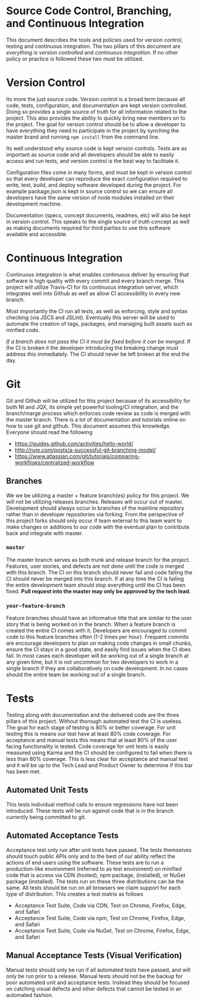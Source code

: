 # Source Code Control, Branching, and Continuous Integration
This document describes the tools and policies used for version control, testing and continuous integration. The two pillars of this document are *everything is version controlled* and *continuous integration*. If no other policy or practice is followed these two must be utilized. 

# Version Control
Its more the just source code. Version control is a broad term because all code, tests, configuration, and documentation are kept version controlled. Doing so provides a single source of truth for all information related to the project. This also provides the ability to quickly bring new members on to the project. The goal for version control should be to allow a developer to have everything they need to participate in the project by synching the master brand and running `npm install` from the command line. 

Its well understood why source code is kept version controls. Tests are as important as source code and all developers should be able to easily access and run tests, and version control is the best way to facilitate it. 

Configuration files come in many forms, and must be kept in version control so that every developer can reproduce the exact configuration required to write, test, build, and deploy software developed during the project. For example package.json is kept in source control so we can ensure all developers have the same version of node modules installed on their development machine.

Documentation (specs, concept documents, readmes, etc) will also be kept in version control. This speaks to the single source of truth concept as well as making documents required for third parties to use this software available and accessible. 

# Continuous Integration
Continuous integration is what enables continuous deliver by ensuring that software is high quality with every commit and every branch merge. This project will utilize Travis-CI for its continuous integration server, which integrates well into Github as well as allow CI accessibility in every new branch. 

Most importantly the CI run all tests, as well as enforcing, style and syntax checking (via JSCS and JSLint). Eventually this server will be used to automate the creation of tags, packages, and managing built assets such as minfied code. 

*If a branch does not pass the CI it must be fixed before it can be merged.* If the CI is broken it the developer introducing the breaking change must address this immediately. The CI should never be left broken at the end the day.

# Git
Git and Github will be utilized for this project because of its accessibility for both NI and JQX, its simple yet powerful tooling/CI integration, and the branch/marge process which enforces code review as code is merged with the master branch. There is a lot of documentation and tutorials online on how to use git and github. This document assumes this knowledge. Everyone should read the following

- https://guides.github.com/activities/hello-world/
- http://nvie.com/posts/a-successful-git-branching-model/
- https://www.atlassian.com/git/tutorials/comparing-workflows/centralized-workflow


## Branches
We we be utilizing a master + feature branch(es) policy for this project. We will not be utilizing releases branches. Releases will occur out of master. Development should always occur in branches of the mainline repository rather than in developer repositories via forking. From the perspective of this project forks should only occur if team external to this team want to make changes or additions to our code with the eventual plan to contribute back and integrate with master. 

### `master`
The master branch serves as both trunk and release branch for the project. Features, user stories, and defects are not *done* until the code is merged with this branch. The CI on this branch should never fail and code failing the CI should never be merged into this branch. If at any time the CI is failing the entire development team should stop everything until the CI has been fixed. __Pull request into the master may only be approved by the tech lead.__

### `your-feature-branch`
Feature branches should have an informative title that are similar to the user story that is being worked on in the branch. When a feature branch is created the entire CI comes with it. Developers are encouraged to commit code to this feature branches often (1-2 times per hour). Frequent commits are encourage developers to plan on making code changes in small chunks, ensure the CI stays in a good state, and easily find issues when the CI does fail. In most cases each developer will be working out of a single branch at any given time, but it is not uncommon for two developers to work in a single branch if they are collaboratively on code development. In no cases should the entire team be working out of a single branch. 

# Tests
Testing along with documentation and the delivered code are the three pillars of this project. Without thorough automated test the CI is useless. The goal for each stage of testing is 80% or better coverage. For unit testing this is means our test have at least 80% code coverage. For acceptance and manual tests this means that at least 80% of the user facing functionality is tested. Code coverage for unit tests is easily measured using Karma and the CI should be configured to fail when there is less than 80% coverage. This is less clear for acceptance and manual test and it will be up to the Tech Lead and Product Owner to determine if this bar has been met. 

## Automated Unit Tests
This tests individual method calls to ensure regressions have not been introduced. These tests will be run against code that is in the branch currently being committed to git. 

## Automated Acceptance Tests
Acceptance test only run after unit tests have passed. The tests themselves should touch public APIs only and to the best of our ability reflect the actions of end users using the software. These tests are to run a production-like environment (referred to as test enviroment) on minified code that is access via CDN (hosted), npm package, (installed), or NuGet package (installed). The tests run on these three distributions can be the same. All tests should be run on all browsers we claim support for each type of distribution. This creates a test matrix as follows
- Acceptance Test Suite, Code via CDN, Test on Chrome, Firefox, Edge, and Safari
- Acceptance Test Suite, Code via npm, Test on Chrome, Firefox, Edge, and Safari
- Acceptance Test Suite, Code via NuGet, Test on Chrome, Firefox, Edge, and Safari

## Manual Acceptance Tests (Visual Verification)
Manual tests should only be run if all automated tests have passed, and will only be run prior to a release. Manual tests should not be the backup for poor automated unit and acceptance tests. Instead they should be focused on catching visual defects and other defects that cannot be tested in an automated fashion. 
